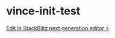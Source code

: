 # vince-init-test

[Edit in StackBlitz next generation editor ⚡️](https://stackblitz.com/~/github.com/BovMa/vince-init-test)